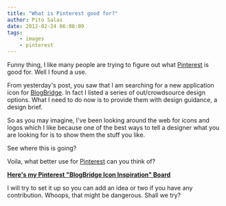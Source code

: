 ```yaml
---
title: "What is Pinterest good for?"
author: Pito Salas
date: 2012-02-24 06:08:09
tags:
    - images
    - pinterest
---
```



Funny thing, I like many people are trying to figure out what
[Pinterest](<www.pinterest.com>) is good for. Well I found a use.

From yesterday's post, you saw that I am searching for a new application icon
for [BlogBridge](<http://www.blogbridge.com>). In fact I listed a series of
out/crowdsource design options. What I need to do now is to provide them with
design guidance, a design brief.

So as you may imagine, I've been looking around the web for icons and logos
which I like because one of the best ways to tell a designer what you are
looking for is to show them the stuff you like.

See where this is going?

Voila, what better use for [Pinterest](<www.pinterest.com>) can you think of?

**[Here's my Pinterest "BlogBridge Icon Inspiration"
Board](<http://pinterest.com/pitosalas/blogbridge-icon-inspiration/>)**

I will try to set it up so you can add an idea or two if you have any
contribution. Whoops, that might be dangerous. Shall we try?


